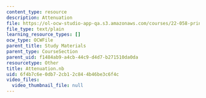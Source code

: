 ```yaml
---
content_type: resource
description: Attenuation
file: https://ol-ocw-studio-app-qa.s3.amazonaws.com/courses/22-058-principles-of-medical-imaging-fall-2002/6f4b7c6e0db72cb12c844b46be3c6f4c_Attenuation.nb
file_type: text/plain
learning_resource_types: []
ocw_type: OCWFile
parent_title: Study Materials
parent_type: CourseSection
parent_uid: f1484ab9-a4cb-44c9-d4d7-b271510da0da
resourcetype: Other
title: Attenuation.nb
uid: 6f4b7c6e-0db7-2cb1-2c84-4b46be3c6f4c
video_files:
  video_thumbnail_file: null
---
```

